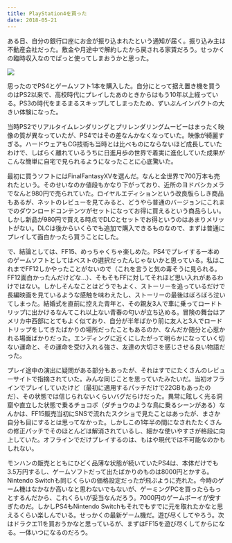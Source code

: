 ```yaml
---
title: PlayStation4を買った
date: 2018-05-21
---
```


ある日、自分の銀行口座にお金が振り込まれたという通知が届く。振り込み主は不動産会社だった。敷金や月途中で解約したから戻される家賃だろう。せっかくの臨時収入なのでぱっと使ってしまおうかと思った。

![](https://photos.xar.sh/41970083134_7dbb72e2e5_h.jpg)

思ったのでPS4とゲームソフト1本を購入した。自分にとって据え置き機を買うのはPS2以来で、高校時代にプレイしたあのときからはもう10年以上経っている。PS3の時代をまるまるスキップしてしまったため、ずいぶんインパクトの大きい体験になった。

当時PS2でリアルタイムレンダリングとプリレンダリングムービーはまったく映像の質が異なっていたが、PS4ではその差なんかなくなっていた。映像が綺麗すぎる。ハードウェアもCG技術も当時とは比べものにならないほど成長していたわけで、しばらく離れているうちに日進月歩の世界で着実に進化していた成果がこんな簡単に自宅で見られるようになったことに心底驚いた。

最初に買うソフトにはFinalFantasyXVを選んだ。なんと全世界で700万本も売れたという。そのせいなのか値段もかなり下がっており、近所のヨドバシカメラでなんと980円で売られていた。ロイヤルエディションという改良版らしき商品もあるが、ネットのレビューを見てみると、どうやら普通のバージョンにこれまでのダウンロードコンテンツがセットになってお得に買えるという商品らしい。しかし新品が980円で買える時点でDLCとセットでお得というのはあまりメリットがない。DLCは後からいくらでも追加で購入できるものなので、まずは普通にプレイして面白かったら買うことにした。

で、結論としては、FF15、めっちゃくちゃ楽しめた。PS4でプレイする一本めのゲームソフトとしてはベストの選択だったんじゃないかと思っている。私はこれまでFF12しかやったことがないので（これを言うと気の毒そうに見られる。FF12面白かったんだけどな…）、そもそもFFに対してそれほど思い入れがあるわけではない。しかしそんなことはどうでもよく、ストーリーを追っているだけで長編映画を見ているような感触を味わえたし、ストーリーの最後はぼろぼろ泣いてしまった。結婚式を直前に控えた青年と、その親友3人で車に乗ってロードトリップに出かけるなんてこれ以上ない青春の匂いが立ち込める。冒険の舞台はアメリカ中西部にとてもよく似ており、自分が半年ばかり前に友人と3人でロードトリップをしてきたばかりの場所だったこともあるのか、なんだか随分と心惹かれる場面ばかりだった。エンディングに近くにしたがって明らかになっていく切ない運命と、その運命を受け入れる強さ、友達の大切さを感じさせる良い物語だった。

プレイ途中の演出に疑問がある部分もあったが、それはすでにたくさんのレビューサイトで指摘されていた。みんな同じことを思っていたみたいだ。当初オフラインでプレイしていたけど（最初に適用するパッチだけで22GBもあったのだ）、その状態では信じられないくらいバグだらけだった。異常に眩しく光る洞窟や直立した状態で乗るチョコボ（ダチョウのような鳥に乗るシーンがある）なんかは、FF15販売当初にSNSで流れたスクショで見たことはあったが、まさか自分も目にするとは思ってなかった。しかしこの1年半の間になされたたくさんの修正パッチでそのほとんどは解消されているし、細かな使いやすさが格段に向上していた。オフラインでだけプレイするのは、もはや現代では不可能なのかもしれない。

モンハンの販売とともにひどく品薄な状態が続いていたPS4は、本体だけでも3.5万円するし、ゲームソフトだって出たばかりのものは8000円とかする。Nintendo Switchも同じくらいの価格設定だったが飛ぶように売れた。今時のゲーム機はなかなか高いなと思わないでもないが、ゲーミングPCを買ったらもっとするんだから、これくらいが妥当なんだろう。7000円のゲームボーイが安すぎたのだ。しかしPS4もNintendo Switchもそれでもすでに元を取れたかなと思えるくらい楽しんでいる。せっかくの最新ゲーム機だ。遊び尽くしてやろう。次はドラクエ11を買おうかなと思っているが、まずはFF15を遊び尽くしてからになる。一体いつになるのだろう。

